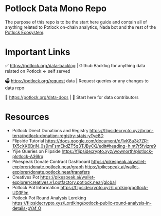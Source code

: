 # Potlock Data Mono Repo
The purpose of this repo is to be the start here guide and contain all of anything related to Potlock on-chain analytics, Nada bot and the rest of the [Potlock Ecosystem](https://ecosystem.potlock.org). 

# Important Links
✅ https://potlock.org/data-backlog | Github Backlog for anything data related on Potlock <- self served

🗳️ https://potlock.org/request data | Request queries or any changes to data repo

📄 https://potlock.org/data-docs | 📍 Start here for data contributors

# Resources
- Potlock Direct Donations and Registry https://flipsidecrypto.xyz/brian-terra/potlock-donation-registry-stats-yTye8D
- Flipside Tutorial https://docs.google.com/document/d/1vK8a3k7ZR-1X5cXK6BrjN_0s9mFsmEkdZT5q3TJByCQ/edit#heading=h.nt7r5fvjzre9
- Yijie Queries on Flipside https://flipsidecrypto.xyz/wownorth/plotlock-plotlock-A36Irq
- Pikespeak Donate Contract Dashboard https://pikespeak.ai/wallet-explorer/donate.potlock.near/graph  https://pikespeak.ai/wallet-explorer/donate.potlock.near/transfers
- Creatives Pot https://pikespeak.ai/wallet-explorer/creatives.v1.potfactory.potlock.near/global
- Potlock Pot Information https://flipsidecrypto.xyz/Lordking/potlock-UD3Flm
- Potlock Pot Round Analysis Lordking https://flipsidecrypto.xyz/Lordking/potlock-public-round-analysis-in-details-pYaf_O
